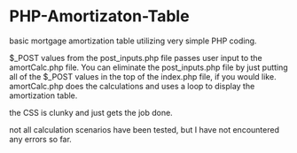 # PHP-Amortizaton-Table
basic mortgage amortization table utilizing very simple PHP coding.

$_POST values from the post_inputs.php file passes user input to the amortCalc.php file. 
You can eliminate the post_inputs.php file by just putting all of the $_POST values in the top of the index.php file, if you would like.
amortCalc.php does the calculations and uses a loop to display the amortization table.

the CSS is clunky and just gets the job done.

not all calculation scenarios have been tested, but I have not encountered any errors so far.
